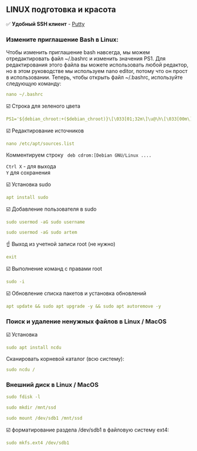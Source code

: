 
## LINUX подготовка и красота

:white_check_mark: **Удобный SSH клиент** - [Putty](https://www.putty.org/)    

### Измените приглашение Bash в Linux:    
Чтобы изменить приглашение bash навсегда, мы можем отредактировать файл ~/.bashrc и изменить значения PS1. Для редактирования этого файла вы можете использовать любой редактор, но в этом руководстве мы используем nano editor, потому что он прост в использовании. Теперь, чтобы открыть файл ~/.bashrc, используйте следующую команду:
```yaml
nano ~/.bashrc
```

:ballot_box_with_check: Строка для зеленого цвета    
```yaml
PS1='${debian_chroot:+($debian_chroot)}\[\033[01;32m\]\u@\h\[\033[00m\]:\[\033[01;34m\]\w\[\033[00m\]\$ '
```

:ballot_box_with_check: Редактирование источников    
```yaml
nano /etc/apt/sources.list
```
Комментируем строку ` deb cdrom:[Debian GNU/Linux ....`    

`Ctrl X` - для выхода    
`Y` для сохранения    

:ballot_box_with_check: Установка sudo       
```yaml
apt install sudo
```

:ballot_box_with_check: Добавление пользователя в sudo   
```yaml
sudo usermod -aG sudo username
```
```yaml
sudo usermod -aG sudo artem
```
:point_up: Выход из учетной записи root (не нужно) 
```yaml
exit
```

:ballot_box_with_check: Выполнение команд с правами root
```yaml
sudo -i
```
:ballot_box_with_check: Обновление списка пакетов и установка обновлений
```yaml
apt update && sudo apt upgrade -y && sudo apt autoremove -y
```

### Поиск и удаление ненужных файлов в Linux / MacOS
:ballot_box_with_check: Установка
```yaml
sudo apt install ncdu
```
Сканировать корневой каталог (всю систему):
```yaml
sudo ncdu /
```
### Внешний диск в Linux / MacOS
```yaml
sudo fdisk -l
```
```yaml
sudo mkdir /mnt/ssd
```
```yaml
sudo mount /dev/sdb1 /mnt/ssd

```
:ballot_box_with_check: форматирование раздела /dev/sdb1 в файловую систему ext4: 
```yaml
sudo mkfs.ext4 /dev/sdb1
```
